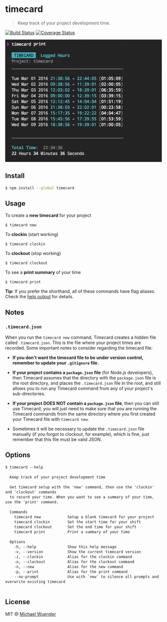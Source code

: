 # timecard

> Keep track of your project development time.

[![Build Status](https://travis-ci.org/radiovisual/timecard.svg?branch=master)](https://travis-ci.org/radiovisual/timecard) [![Coverage Status](https://coveralls.io/repos/github/radiovisual/timecard/badge.svg?branch=master)](https://coveralls.io/github/radiovisual/timecard?branch=master)

![timecard print screenshot](media/timecard-print-screenshot.png)

## Install 
```sh
$ npm install --global timecard
```

## Usage

To create a **new timecard** for your project

```
$ timecard new
```

To **clockin** (start working)

```
$ timecard clockin
```

To **clockout** (stop working)

```
$ timecard clockout
```

To see a **print summary** of your time

```
$ timecard print
```

**Tip:** If you prefer the shorthand, all of these commands have flag aliases. Check the [help output](https://github.com/radiovisual/timecard#options) for details.

 
## Notes

### `.timecard.json`

When you run the `timecard new` command, Timecard creates a hidden file called `.timecard.json`. This is the file 
where your project times are recorded. Some important notes to consider regarding the timecard file:

- **If you don't want the timecard file to be under version control, remember to update your `.gitignore` file.**
  
- **If your project contains a `package.json` file** (for Node.js developers), then Timecard assumes that the directory 
with the `package.json` file is the root directory, and places the `.timecard.json` file in the root, and still allows 
you to run any Timecard command from any of your project's sub-directories.

- **If your project DOES NOT contain a `package.json` file**, then you can still use Timecard, you will just need to make 
sure that you are running the Timecard commands from the same directory where you first created your Timecard file with 
`timecard new`.

- Sometimes it will be necessary to update the `.timecard.json` file manually (if you forgot to clockout, for example), 
which is fine, just remember that this file must be valid JSON.
 
 
## Options

```
$ timecard --help
   
  Keep track of your project development time

  Get timecard setup with the 'new' command, then use the 'clockin' and 'clockout' commands
  to record your time. When you want to see a summary of your time, use the 'print' command.

  Commands
    timecard new            Setup a blank timecard for your project
    timecard clockin        Set the start time for your shift
    timecard clockout       Set the end time for your shift
    timecard print          Print a summary of your time

  Options
    -h, --help              Show this help message
    -v, --version           Show the current timecard version
    -i, --clockin           Alias for the clockin command
    -o, --clockout          Alias for the clockout command
    -n, --new               Alias for the new command
    -p, --print             Alias for the print command
    --no-prompt             Use with `new` to silence all prompts and overwrite existing timecard
       
```

## License

MIT @ [Michael Wuergler](http://numetriclabs.com)

